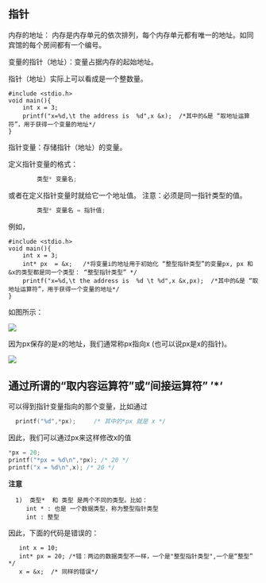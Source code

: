 ## 指针

内存的地址： 内存是内存单元的依次排列，每个内存单元都有唯一的地址。如同宾馆的每个房间都有一个编号。

变量的指针（地址）：变量占据内存的起始地址。

指针（地址）实际上可以看成是一个整数量。

```
#include <stdio.h>
void main(){
    int x = 3;
    printf("x=%d,\t the address is  %d",x &x);  /*其中的&是 “取地址运算符”，用于获得一个变量的地址*/
}
```
指针变量：存储指针（地址）的变量。

定义指针变量的格式： 
```c
        类型* 变量名;
```
或者在定义指针变量时就给它一个地址值。 注意：必须是同一指针类型的值。
```c
        类型* 变量名 = 指针值;
```
例如，
```
#include <stdio.h>
void main(){
    int x = 3;
    int* px  = &x;   /*将变量i的地址用于初始化 “整型指针类型”的变量px, px 和 &x的类型都是同一个类型： “整型指针类型” */
    printf("x=%d,\t the address is  %d \t %d",x &x,px);  /*其中的&是 “取地址运算符”，用于获得一个变量的地址*/
}
```
如图所示：

![](http://www.zentut.com/wp-content/uploads/2007/12/c-pointers.png)

因为px保存的是x的地址，我们通常称px指向x (也可以说px是x的指针)。

![](http://www.zentut.com/wp-content/uploads/2007/12/C-pointer.png)

##  通过所谓的“取内容运算符”或“间接运算符” ’*‘ 

可以得到指针变量指向的那个变量，比如通过
   ```c
   printf("%d",*px);     /* 其中的*px 就是 x */      
   ```
 因此，我们可以通过px来这样修改x的值
 ```c
 *px = 20;
printf("*px = %d\n",*px); /* 20 */
printf("x = %d\n",x); /* 20 */
 ```
 **注意**
 ```
   1)  类型*  和 类型 是两个不同的类型。比如：
      int * : 也是 一个数据类型，称为整型指针类型
      int : 整型
 ```
 因此，下面的代码是错误的：
 ```
    int x = 10;
    int* px = 20; /*错：两边的数据类型不一样，一个是"整型指针类型",一个是“整型” */
    x = &x;  /* 同样的错误*/
 ```
